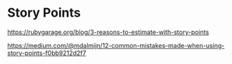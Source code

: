# Story Points


https://rubygarage.org/blog/3-reasons-to-estimate-with-story-points

https://medium.com/@mdalmijn/12-common-mistakes-made-when-using-story-points-f0bb9212d2f7

